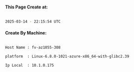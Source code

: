 
   
#### This Page Create at:

```bash

2025-03-14 - 22:15:54 UTC

```

#### Create By Machine:

```bash

Host Name : fv-az1055-308

platform  : Linux-6.8.0-1021-azure-x86_64-with-glibc2.39

Ip Local  : 10.1.0.175

```

